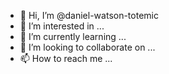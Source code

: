 - 👋 Hi, I’m @daniel-watson-totemic
- 👀 I’m interested in ...
- 🌱 I’m currently learning ...
- 💞️ I’m looking to collaborate on ...
- 📫 How to reach me ...

<!---
daniel-watson-totemic/daniel-watson-totemic is a ✨ special ✨ repository because its `README.md` (this file) appears on your GitHub profile.
You can click the Preview link to take a look at your changes.
--->
